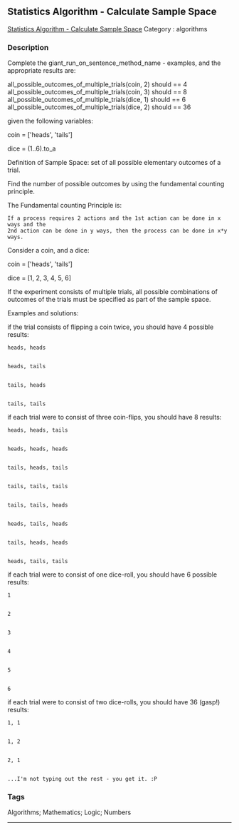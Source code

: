 ## Statistics Algorithm - Calculate Sample Space
[Statistics Algorithm - Calculate Sample Space](https://www.codewars.com/kata/statistics-algorithm-calculate-sample-space)
Category : algorithms

### Description
Complete the giant_run_on_sentence_method_name - examples, and the appropriate results are:

all_possible_outcomes_of_multiple_trials(coin, 2) should == 4
all_possible_outcomes_of_multiple_trials(coin, 3) should == 8
all_possible_outcomes_of_multiple_trials(dice, 1) should == 6
all_possible_outcomes_of_multiple_trials(dice, 2) should == 36

given the following variables:

coin = ['heads', 'tails']


dice = (1..6).to_a

Definition of Sample Space: set of all possible elementary outcomes of a trial.

Find the number of possible outcomes by using the fundamental counting principle.


The Fundamental counting Principle is:


	If a process requires 2 actions and the 1st action can be done in x ways and the
	2nd action can be done in y ways, then the process can be done in x*y ways.

Consider a coin, and a dice:


coin = ['heads', 'tails']


dice = [1, 2, 3, 4, 5, 6]

If the experiment consists of multiple trials, all possible combinations of outcomes of the trials must be specified as part of the sample space. 

Examples and solutions:


if the trial consists of flipping a coin twice, you should have 4 possible results:


	heads, heads


	heads, tails


	tails, heads


	tails, tails



if each trial were to consist of three coin-flips, you should have 8 results:


	heads, heads, tails


	heads, heads, heads


	tails, heads, tails


	tails, tails, tails


	tails, tails, heads


	heads, tails, heads


	tails, heads, heads


	heads, tails, tails



if each trial were to consist of one dice-roll, you should have 6 possible results:


	1


	2


	3


	4


	5


	6



if each trial were to consist of two dice-rolls, you should have 36 (gasp!) results:


	1, 1


	1, 2


	2, 1


	...I'm not typing out the rest - you get it. :P

### Tags
Algorithms; Mathematics; Logic; Numbers

- - -
